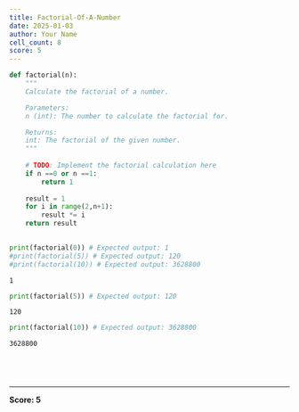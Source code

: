 ```yaml
---
title: Factorial-Of-A-Number
date: 2025-01-03
author: Your Name
cell_count: 8
score: 5
---
```


```python
def factorial(n):
    """
    Calculate the factorial of a number.

    Parameters:
    n (int): The number to calculate the factorial for.

    Returns:
    int: The factorial of the given number.
    """
    
    # TODO: Implement the factorial calculation here
    if n ==0 or n ==1:
        return 1
        
    result = 1
    for i in range(2,n+1):
        result *= i
    return result
        
```


```python
print(factorial(0)) # Expected output: 1
#print(factorial(5)) # Expected output: 120
#print(factorial(10)) # Expected output: 3628800
```

    1



```python
print(factorial(5)) # Expected output: 120
```

    120



```python
print(factorial(10)) # Expected output: 3628800
```

    3628800



```python

```


```python

```


```python

```


```python

```


---
**Score: 5**
